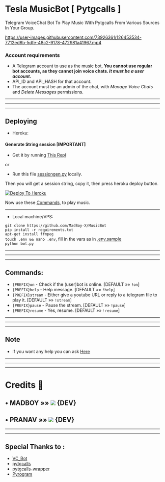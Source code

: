 # Tesla MusicBot [ Pytgcalls ]

Telegram VoiceChat Bot To Play Music With Pytgcalls From Various Sources In Your Group.


https://user-images.githubusercontent.com/73926361/126453534-7712ed8b-5dfe-48c2-9178-472981a41967.mp4


### Account requirements
- A Telegram account to use as the music bot, **You cannot use regular bot accounts, as they cannot join voice chats. *It must be a user account.***
- API_ID and API_HASH for that account.
- The account must be an admin of the chat, with _Manage Voice Chats_ and _Delete Messages_ permissions.

---
---
---

## Deploying

* Heroku:

#### Generate String session [IMPORTANT]
- Get it by running [This Repl](https://replit.com/@madboy482/Pyrogram-Session) 

or 

- Run this file [sessiongen.py](https://raw.githubusercontent.com/MadBoy-X/MusicBot/main/sessiongen.py) locally.

Then you will get a session string, copy it, then press heroku deploy button.

[![Deploy To Heroku](https://www.herokucdn.com/deploy/button.svg)](https://dashboard.heroku.com/new?button-url=https%3A%2F%2Fgithub.com%2FMadBoy-X%2FMusicBot&template=https%3A%2F%2Fgithub.com%2FMadBoy-X%2FMusicBot)

Now use these [Commands](https://github.com/MadBoy-X/MusicBot/blob/main/README.md#commands), to play music.

---

* Local machine/VPS:
  
`git clone https://github.com/MadBoy-X/MusicBot`   
`pip install -r requirements.txt`   
`apt-get install ffmpeg`   
`touch .env && nano .env`, fill in the vars as in [.env.sample](./.env.sample)   
`python bot.py`  

---
---
---

## Commands:   
- `{PREFIX}on` - Check if the (user)bot is online. [DEFAULT »» `!on`]
- `{PREFIX}help` - Help message. [DEFAULT »» `!help`]
- `{PREFIX}stream` - Either give a youtube URL or reply to a telegram file to play it. [DEFAULT »» `!stream`]  
- `{PREFIX}pause` - Pause the stream. [DEFAULT »» `!pause`]
- `{PREFIX}resume` - Yes, resume. [DEFAULT »» `!resume`]  

---
---
---

## Note
- If you want any help you can ask [Here](https://t.me/TeslaRobo_Chat)

---
---
---

# Credits 📍
## • MADBOY   »»  <a href="https://github.com/madboy482" alt="MadBoy"> <img src="https://img.shields.io/badge/MADBOY-30302f?logo=github" /></a> {DEV}
## • PRANAV   »»  <a href="https://github.com/Pranav18262" alt="Pranav"> <img src="https://img.shields.io/badge/PRANAV-625D5D?logo=github" /></a> {DEV}

---
---

## Special Thanks to :
- [VC_Bot](https://github.com/xditya/VCBot)
- [pytgcalls](https://github.com/pytgcalls/pytgcalls)   
- [pytgcalls-wrapper](https://github.com/callsmusic/pytgcalls-wrapper)   
- [Pyrogram](https://github.com/pyrogram/pyrogram) 
